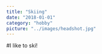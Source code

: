 ```yaml
---
title: "Skiing"
date: "2018-01-01"
category: "hobby"
picture: "../images/headshot.jpg"
---
```


#I like to ski!
